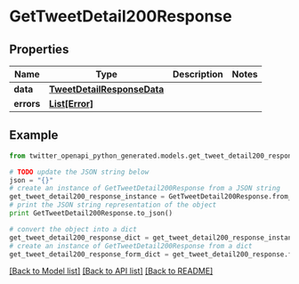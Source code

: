# GetTweetDetail200Response


## Properties
Name | Type | Description | Notes
------------ | ------------- | ------------- | -------------
**data** | [**TweetDetailResponseData**](TweetDetailResponseData.md) |  | 
**errors** | [**List[Error]**](Error.md) |  | 

## Example

```python
from twitter_openapi_python_generated.models.get_tweet_detail200_response import GetTweetDetail200Response

# TODO update the JSON string below
json = "{}"
# create an instance of GetTweetDetail200Response from a JSON string
get_tweet_detail200_response_instance = GetTweetDetail200Response.from_json(json)
# print the JSON string representation of the object
print GetTweetDetail200Response.to_json()

# convert the object into a dict
get_tweet_detail200_response_dict = get_tweet_detail200_response_instance.to_dict()
# create an instance of GetTweetDetail200Response from a dict
get_tweet_detail200_response_form_dict = get_tweet_detail200_response.from_dict(get_tweet_detail200_response_dict)
```
[[Back to Model list]](../README.md#documentation-for-models) [[Back to API list]](../README.md#documentation-for-api-endpoints) [[Back to README]](../README.md)


